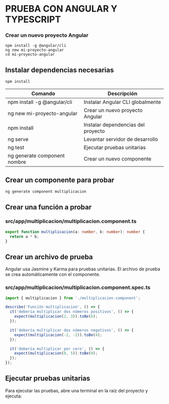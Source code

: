 # PRUEBA CON ANGULAR Y TYPESCRIPT

### Crear un nuevo proyecto Angular
```
npm install -g @angular/cli
ng new mi-proyecto-angular
cd mi-proyecto-angular
```

## Instalar dependencias necesarias
```
npm install
```

| Comando                      | Descripción                        |
| ---------------------------- | ---------------------------------- |
| npm install -g @angular/cli  | Instalar Angular CLI globalmente   |
| ng new mi-proyecto-angular   | Crear un nuevo proyecto Angular    |
| npm install                  | Instalar dependencias del proyecto |
| ng serve                     | Levantar servidor de desarrollo    |
| ng test                      | Ejecutar pruebas unitarias         |
| ng generate component nombre | Crear un nuevo componente          |

## Crear un componente para probar
```
ng generate component multiplicacion
```

## **Crear una función a probar**
### src/app/multiplicacion/multiplicacion.component.ts
```typescript
export function multiplicacion(a: number, b: number): number {
  return a * b;
}
```

## **Crear un archivo de prueba**
Angular usa Jasmine y Karma para pruebas unitarias. El archivo de prueba se crea automáticamente con el componente.

### src/app/multiplicacion/multiplicacion.component.spec.ts
```typescript
import { multiplicacion } from './multiplicacion.component';

describe('Función multiplicacion', () => {
  it('debería multiplicar dos números positivos', () => {
    expect(multiplicacion(2, 3)).toBe(6);
  });

  it('debería multiplicar dos números negativos', () => {
    expect(multiplicacion(-2, -2)).toBe(4);
  });

  it('debería multiplicar por cero', () => {
    expect(multiplicacion(0, 5)).toBe(0);
  });
});
```

## Ejecutar pruebas unitarias
Para ejecutar las pruebas, abre una terminal en la raíz del proyecto y ejecuta: